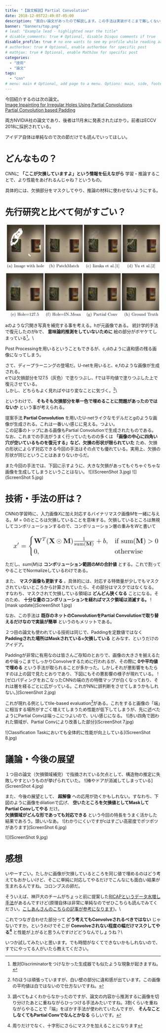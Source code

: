 ```yaml
---
title: "【論文解説】Partial Convolution"
date: 2018-12-05T22:49:07-05:00
description: "面白い論文があったので解説します。この手法は実装がそこまで難しくないしコンスタントに効果もあるので今後広まりそう。"
banner: "banners/top.png"
# lead: "Example lead - highlighted near the title"
# disable_comments: true # Optional, disable Disqus comments if true
disable_profile: true # no one wants to see my profile while reading articles
# authorbox: true # Optional, enable authorbox for specific post
# mathjax: true # Optional, enable MathJax for specific post
categories:
  - "技術"
  - "論文"
tags:
  - "cnn"
# menu: main # Optional, add page to a menu. Options: main, side, footer
---
```


今回紹介するのは次の論文。\
[Image Inpainting for Irregular Holes Using Partial Convolutions](https://arxiv.org/pdf/1804.07723.pdf)\
[Partial Convolution based Padding](https://arxiv.org/pdf/1811.11718.pdf)

両方NVIDIA社の論文であり、後者は11月末に発表されたばかり。前者はECCV 2018に採択されている。

アイデア自体は単純なので次の節だけでも読んでいってほしい。

# どんなもの？

CNNに **「ここが欠損していますよ」という情報を伝えながら** 学習・推論することで、より性能をあげれるんじゃね？というもの。

具体的には、欠損部分をマスクしてやり、推論の材料に使わせないようにする。

# 先行研究と比べて何がすごい？

![previous work comaprison](comparison.jpg)

aのような穴開き写真を補完する事を考える。hが元画像である。
統計学的手法で復元したのがbで、 **意味論的推測をしていないために** 絵の部分がボヤケてしまっている[^1]。\
[^1]:敵対Discriminatorをつけなかった生成器でも似たような現象が起きますね。

Post Processingを用いるということもできるが、c,dのように違和感の残る画像になってしまう。

さて、ディープラーニングの登場だ。U-netを用いると、e,fのような画像が生成される。\
eでは欠損部分を127.5（灰色）で塗りつぶし、fでは平均値で塗りつぶした上で復元させている。\
しかし、どちらもよく見ればやはり変なことに気づく。[^2]\

[^2]:fのほうは頑張っていますが、白い壁の部分に違和感が出ています。この画像の平均値は白ではないので仕方ないですね。


というわけで、 **そもそも欠損部分を単一色で埋めることに問題があったのではないか** という事が考えられる。

提案手法 **Partial Convolution** を用いたU-netライクなモデルだとgのような画像が生成される。これは一番いい感じに見える。つよい。\
この記事のトップにある画像もPartial Convolutionで生成されたものである。
なお、これまでの手法がうまく行っていたものの多くは **「画像の中心に四角い穴が空いているものを復元する」など、欠損の形状が限られていた** ため、欠損の形状によらず対応できる今回の手法はその点でも優れている。実用上、欠損の形状が同じということはあまりないからだ。

また今回の手法では、下図に示すように、大きな欠損があってもぐちゃぐちゃな画像を生成してしまうということはない。
![](ScreenShot 3.jpg)
![](ScreenShot 5.jpg)


# 技術・手法の肝は？

CNNの学習時に、入力画像$X$に加え対応するバイナリマスク画像$M$を一緒に与える。$M=0$のところは欠損していることを意味する。欠損しているところは無視してコンボリューションするので、コンボリューション層の重みを$W$と書いて
![conv](ScreenShot.jpg)

ただし、$sum(M)$は **コンボリューション範囲の$M$の合計値** とする。これで割ってやることでNormalizeしているわけである。

また、 **マスク画像も更新する** 。具体的には、対応する特徴量が少しでもマスクされていないところから計算されていたら、その部分はマスクではなくなる。\
すなわち、マスクされて欠損している領域は **どんどん狭くなる** ことになる。そのため、 **十分な量のコンボリューションを経ればマスク領域は消滅する。** 
![mask update](ScreenShot 1.jpg)

なお、この手法は **既存のネットのConvolutionをPartial Convolutionで取り替えるだけなので実装が簡単** というのもメリットである。

２つ目の論文も使われている技術は同じで、Paddingを定数値ではなく **Paddingされた場所はMaskされている=欠損している** とみなす、というだけのアイデア。

Paddingが非常に有用なのは皆さんご存知のとおりで、画像の大きさを揃えるためや端っこまでしっかりConvolveするために行われるが、その際に **0や平均値で埋める** という手法が取られることが多かった。しかしそれが悪影響をもたらすのは上の図で見たとおりであり、下図にもその悪影響の様子が現れている。
![ゼロパディングをおこなったCNNの端の方の特徴マップが白くなっており、それは層を経るごとに広がっている。これがNNに誤判断をさせてしまうかもしれない。](ScreenShot 2.jpg)

これが現れる例としてtile-based evaluation[^3]がある。これをすると画像の「端」に相当する場所がすごく増えてしまうため性能が低下してしまうが、先に述べたようにPartial Convは端っこにつよいので、いい感じになる。
![赤い四角で囲われた領域が、Partial Convにより改善した部分](ScreenShot 7.jpg)


[^3]:調べてもよくわからなかったのですが、論文の内容から推測するに画像を切り分けたあとに重ねながらひっつける手法みたいですね。3割くらいを重ねながらやることで「端」をぼかす手法が使われていたんですが、 **そんなことしなくてもPartial Convでなんとかなる** らしいです。

![Classification Taskにおいても全体的に性能が向上している](ScreenShot 8.jpg)


# 議論・今後の展望

１つ目の論文（欠損領域補完）で指摘されている欠点として、構造物の推定に失敗しやすというものが挙げられていた。
![棒やドアが消滅してしまっている](ScreenShot 4.jpg)

また、今後の展望として、 **超解像** への応用が効くかもしれない。すなわち、下図のように画像をdilationで広げ、 **空いたところを欠損値としてMaskしてPartial Convしてやる** だけ。\
 **欠損領域がどんな形であっても対応できる** という今回の特長をうまく活かした結果であろう。頭いいなあ。
![わかりにくいですがcはすごい高密度でポツポツがあります](ScreenShot 6.jpg)


![](ScreenShot 9.jpg)

# 感想

いやーすごい。たしかに画像が欠損しているところを同じ値で埋めるのはどう考えてもおかしいけど、そこに単純に対応してやるだけでこんなにも面白い結果が生まれるんですね。コロンブスの卵だ。

そういえば、神戸大のチームがちょっと前に提案した[RICAPというデータ水増し手法](https://arxiv.org/pdf/1811.09030.pdf)があるんですけど(原理自体は非常に単純なのでぜひこちらも読んでみてください。[こしあんさんのこちらの記事が参考になります](https://qiita.com/koshian2/items/1a6b93ee5724a6d63730))。\

これでつなぎ合わせた部分って **どう考えてもConvolveされるべきではない** じゃないですか。というわけでそこが **Convolveされない程度の幅だけマスクしてやる[^4]** と性能が上がると思うんですけどどうなんでしょうね？\

[^4]:周りだけでなく、十字形にさらにマスクを加えることになります


いつか試してみたいと思います。でも時間がなくてできないかもしれないので、すでにやってる人がいたら教えてください。
